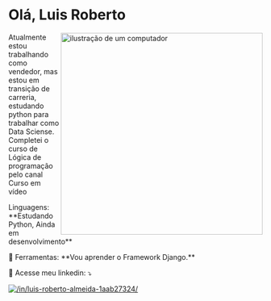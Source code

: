 # Olá, Luis Roberto

<img src="https://raw.githubusercontent.com/MicaelliMedeiros/micaellimedeiros/master/image/computer-illustration.png" alt="ilustração de um computador" min-width="400px" max-width="400px" width="400px" align="right">

<p align="left"> 
  Atualmente estou trabalhando como vendedor, mas estou em transição de carreria, estudando python para trabalhar como Data Sciense. Completei o curso de Lógica de programação pelo canal Curso em vídeo
</p>

<p align="left">
   Linguagens: **Estudando Python, Ainda em desenvolvimento**
</p>

<p align="left">
  💼 Ferramentas: **Vou aprender o Framework Django.**
</p>

<p align="left">
  💌 Acesse meu linkedin: ⤵️
</p>

<p align="left">

  <a href="#" title="LinkedIn">
  <img src="https://img.shields.io/badge/-Linkedin-0e76a8?style=flat-square&logo=Linkedin&logoColor=white&link=LINK-DO-SEU-LINKEDIN" alt="/in/luis-roberto-almeida-1aab27324/"/></a>
  
</p>



